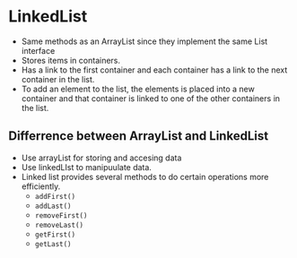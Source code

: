 # LinkedList
- Same methods as an ArrayList since they implement the same List interface
- Stores items in containers.
- Has a link to the first container and each container has a link to the next container in the list.
- To add an element to the list, the elements is placed into a new container and that container is linked to one of the other containers in the list.
## Differrence between ArrayList and LinkedList
- Use arrayList for storing and accesing data
- Use linkedLIst to manipuulate data.
- Linked list provides several methods to do certain operations more efficiently.
    - `addFirst()`
    - `addLast()`
    - `removeFirst()`
    - `removeLast()`
    - `getFirst()`
    - `getLast()`